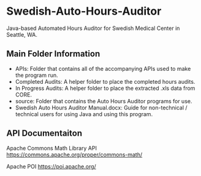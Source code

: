 # Swedish-Auto-Hours-Auditor
Java-based Automated Hours Auditor for Swedish Medical Center in Seattle, WA.

## Main Folder Information
*	APIs: Folder that contains all of the accompanying APIs used to make the program run.
*	Completed Audits: A helper folder to place the completed hours audits.
*	In Progress Audits: A helper folder to place the extracted .xls data from CORE.
*	source: Folder that contains the Auto Hours Auditor programs for use.
* Swedish Auto Hours Auditor Manual.docx: Guide for non-technical / technical users for using Java and using this program.

## API Documentaiton
Apache Commons Math Library API
https://commons.apache.org/proper/commons-math/

Apache POI
https://poi.apache.org/
